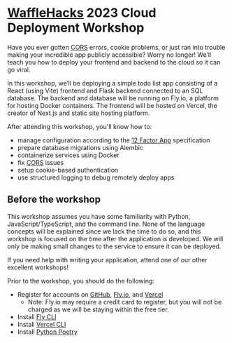 # [WaffleHacks][] 2023 Cloud Deployment Workshop

Have you ever gotten [CORS][] errors, cookie problems, or just ran into trouble
making your incredible app publicly accessible? Worry no longer! We’ll teach
you how to deploy your frontend and backend to the cloud so it can go viral.

In this workshop, we’ll be deploying a simple todo list app consisting of a 
React (using Vite) frontend and Flask backend connected to an SQL database. 
The backend and database will be running on Fly.io, a platform for hosting 
Docker containers. The frontend will be hosted on Vercel, the creator of Next.js
and static site hosting platform.

After attending this workshop, you'll know how to:
- manage configuration according to the [12 Factor App][] specification
- prepare database migrations using Alembic
- containerize services using Docker
- fix [CORS][] issues
- setup cookie-based authentication
- use structured logging to debug remotely deploy apps

## Before the workshop

This workshop assumes you have some familiarity with Python, 
JavaScript/TypeScript, and the command line. None of the language concepts will
be explained since we lack the time to do so, and this workshop is focused
on the time after the application is developed. We will only be making small 
changes to the service to ensure it can be deployed.

If you need help with writing your application, attend one of our other
excellent workshops!

Prior to the workshop, you should do the following:
- Register for accounts on [GitHub][], [Fly.io][], and [Vercel][]
  - Note: Fly.io may require a credit card to register, but you will not be 
    charged as we will be staying within the free tier.
- Install [Fly CLI][]
- Install [Vercel CLI][]
- Install [Python Poetry][]

[WaffleHacks]: https://wafflehacks.org
[CORS]: https://developer.mozilla.org/en-US/docs/Web/HTTP/CORS
[12 Factor App]: https://12factor.net/
[GitHub]: https://github.com/
[Fly.io]: https://fly.io/
[Vercel]: https://vercel.com/
[Fly CLI]: https://fly.io/docs/hands-on/install-flyctl/
[Vercel CLI]: https://vercel.com/docs/cli
[Python Poetry]: https://python-poetry.org/docs/#installation
